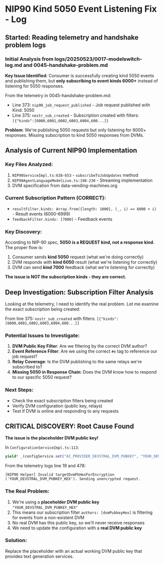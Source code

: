# NIP90 Kind 5050 Event Listening Fix - Log

## Started: Reading telemetry and handshake problem logs

### Initial Analysis from logs/20250523/0017-modelswitch-log.md and 0045-handshake-problem.md

**Key Issue Identified**: Consumer is successfully creating kind 5050 events and publishing them, but **only subscribing to event kinds 6000+** instead of listening for 5050 responses.

From the telemetry in 0045-handshake-problem.md:
- Line 373: `nip90_job_request_published` - Job request published with Kind: 5050
- Line 375: `nostr_sub_created` - Subscription created with filters: `[{"kinds":[6000,6001,6002,6003,6004,600...]}`

**Problem**: We're publishing 5050 requests but only listening for 6000+ responses. Missing subscription to kind 5050 responses from DVMs.

## Analysis of Current NIP90 Implementation

### Key Files Analyzed:
1. `NIP90ServiceImpl.ts:638-653` - `subscribeToJobUpdates` method
2. `NIP90AgentLanguageModelLive.ts:198-230` - Streaming implementation
3. DVM specification from data-vending-machines.org

### Current Subscription Pattern (CORRECT):
- `resultFilter.kinds: Array.from({length: 1000}, (_, i) => 6000 + i)` - Result events (6000-6999)
- `feedbackFilter.kinds: [7000]` - Feedback events

### Key Discovery:
According to NIP-90 spec, **5050 is a REQUEST kind, not a response kind**. The proper flow is:
1. Consumer sends **kind 5050** request (what we're doing correctly)
2. DVM responds with **kind 6050** result (what we're listening for correctly)
3. DVM can send **kind 7000** feedback (what we're listening for correctly)

**The issue is NOT the subscription kinds - they are correct.**

## Deep Investigation: Subscription Filter Analysis

Looking at the telemetry, I need to identify the real problem. Let me examine the exact subscription being created:

From line 375: `nostr_sub_created` with filters: `[{"kinds":[6000,6001,6002,6003,6004,600...]}`

### Potential Issues to Investigate:
1. **DVM Public Key Filter**: Are we filtering by the correct DVM author?
2. **Event Reference Filter**: Are we using the correct `#e` tag to reference our job request?
3. **Relay Coverage**: Is the DVM publishing to the same relays we're subscribed to?
4. **Missing 5050 in Response Chain**: Does the DVM know how to respond to our specific 5050 request?

### Next Steps:
- Check the exact subscription filters being created
- Verify DVM configuration (public key, relays)
- Test if DVM is online and responding to any requests

## CRITICAL DISCOVERY: Root Cause Found

**The issue is the placeholder DVM public key!**

In `ConfigurationServiceImpl.ts:113`:
```typescript
yield* _(configService.set("AI_PROVIDER_DEVSTRAL_DVM_PUBKEY", "YOUR_DEVSTRAL_DVM_PUBKEY_HEX"));
```

From the telemetry logs line 19 and 478:
```
[NIP90 Helper] Invalid targetDvmPkHexForEncryption ('YOUR_DEVSTRAL_DVM_PUBKEY_HEX'). Sending unencrypted request.
```

### The Real Problem:
1. We're using a **placeholder DVM public key** `"YOUR_DEVSTRAL_DVM_PUBKEY_HEX"`
2. This means our subscription filter `authors: [dvmPubkeyHex]` is filtering for events from a non-existent DVM
3. No real DVM has this public key, so we'll never receive responses
4. We need to update the configuration with a **real DVM public key**

### Solution:
Replace the placeholder with an actual working DVM public key that provides text generation services.
